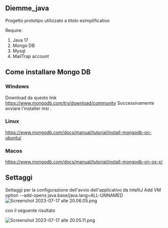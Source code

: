 ## Diemme_java
Progetto prototipo utilizzato a titolo esimplificativo

Require:
1. Java 17 
2. Mongo DB
3. Mysql
4. MailTrap account

## Come installare Mongo DB 

### Windows 
Download da questo link 
https://www.mongodb.com/try/download/community
Successivamente avviare l'installer msi .

### Linux
https://www.mongodb.com/docs/manual/tutorial/install-mongodb-on-ubuntu/

### Macos

https://www.mongodb.com/docs/manual/tutorial/install-mongodb-on-os-x/

## Settaggi
Settaggi per la configurazione dell'avvio dell'applicativo da IntelliJ
Add VM option
--add-opens java.base/java.lang=ALL-UNNAMED
![Screenshot 2023-07-17 alle 20.06.05.png](..%2F..%2F..%2F..%2F..%2F..%2Fvar%2Ffolders%2Fbl%2Fc45fyd3n15d7_xs9dg8q37g40000gn%2FT%2FTemporaryItems%2FNSIRD_screencaptureui_jqSLqD%2FScreenshot%202023-07-17%20alle%2020.06.05.png)

con il seguente risultato 



![Screenshot 2023-07-17 alle 20.05.11.png](..%2F..%2F..%2F..%2F..%2F..%2Fvar%2Ffolders%2Fbl%2Fc45fyd3n15d7_xs9dg8q37g40000gn%2FT%2FTemporaryItems%2FNSIRD_screencaptureui_1FMQpP%2FScreenshot%202023-07-17%20alle%2020.05.11.png)



